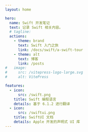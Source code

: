 ```yaml
---
layout: home

hero:
  name: Swift 开发笔记
  text: 记录 Swift 相关内容。
  # tagline:
  actions:
    - theme: brand
      text: Swift 入门之旅
      link: /docs/swift/a-swift-tour
    - theme: alt
      text: 博客
      link: /posts
#   image:
#     src: /vitepress-logo-large.svg
#     alt: VitePress

features:
  - icon:
      src: /swift.png
    title: Swift 编程语言
    details: 基于 6.1.2 进行翻译
  - icon:
      src: /swiftui.png
    title: SwiftUI 文档
    details: Apple 开发的声明式 UI 库
---
```

